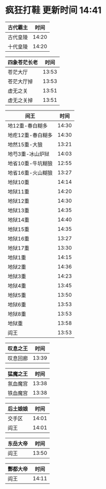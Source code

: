 # 疯狂打鞋 更新时间 14:41

| 古代霸主   | 时间    |
|--------|-------|
| 古代皇陵 | 14:20 |
| 十代皇陵 | 14:20 |

| 四象苍茫长老   | 时间    |
|--------|-------|
| 苍茫大厅 | 13:53 |
| 苍茫大厅掉 | 13:53 |
| 虚无之关 | 13:51 |
| 虚无之关掉 | 13:51 |

| 间王   | 时间    |
|--------|-------|
| 地12重-春白糊多 | 14:30 |
| 地疙12重-春白糊多 | 14:30 |
| 地然15重-大狼 | 13:21 |
| 地芍3重-冰山炉狱 | 14:03 |
| 地省10重-牛坑糊狼 | 12:55 |
| 地省16重-火山糊狼 | 13:27 |
| 地狱10重 | 14:14 |
| 地狱11重 | 14:20 |
| 地狱12重 | 14:30 |
| 地狱13重 | 14:35 |
| 地狱14重 | 14:40 |
| 地狱15重 | 14:35 |
| 地狱16重 | 13:27 |
| 地狱17重 | 13:30 |
| 地狱1重 | 14:15 |
| 地狱2重 | 14:36 |
| 地狱3重 | 14:23 |
| 地狱4重 | 13:45 |
| 地狱5重 | 13:50 |
| 地狱6重 | 13:53 |
| 地狱8重 | 13:53 |
| 地狱重 | 13:58 |
| 阎王 | 13:53 |

| 叹息之王   | 时间    |
|--------|-------|
| 叹息回廊 | 13:39 |

| 猛魔之王   | 时间    |
|--------|-------|
| 氛血魔宫 | 13:38 |
| 铁血魔宫 | 13:38 |

| 后土娘娘   | 时间    |
|--------|-------|
| 交手区 | 14:01 |
| 阎王 | 14:01 |

| 东岳大帝   | 时间    |
|--------|-------|
| 阎王 | 13:50 |

| 酆都大帝   | 时间    |
|--------|-------|
| 阎王 | 14:11 |